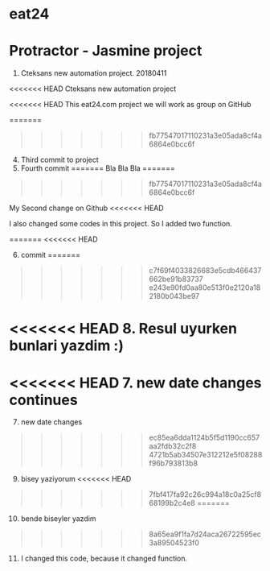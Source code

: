 # eat24 

# Protractor - Jasmine project

1. Cteksans new automation project. 20180411



<<<<<<< HEAD
Cteksans new automation project

<<<<<<< HEAD
This eat24.com project we will work as group on GitHub

=======
>>>>>>> fb77547017110231a3e05ada8cf4a6864e0bcc6f

4. Third commit to project
5. Fourth commit
=======
Bla Bla Bla
=======
>>>>>>> fb77547017110231a3e05ada8cf4a6864e0bcc6f


My Second change on Github
<<<<<<< HEAD
>>>>>>> 

I also changed some codes in this project. So I added two function.


=======
<<<<<<< HEAD


6. commit
=======
>>>>>>> c7f69f4033826683e5cdb466437662be91b83737
>>>>>>> e243e90fd0aa80e513f0e2120a182180b043be97

<<<<<<< HEAD
8. Resul uyurken bunlari yazdim :)
=======

<<<<<<< HEAD
7. new date changes continues
=======
7. new date changes
>>>>>>> ec85ea6dda1124b5f5d1190cc657aa2fdb32c2f8
>>>>>>> 4721b5ab34507e312212e5f08288f96b793813b8

9. bisey yaziyorum
<<<<<<< HEAD
>>>>>>> 7fbf417fa92c26c994a18c0a25cf868199b2c4e8
=======

10. bende biseyler yazdim
>>>>>>> 8a65ea9f1fa7d24aca26722595ec3a89504523f0

11. I changed this code, because it changed function.